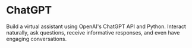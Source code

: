 # ChatGPT
Build a virtual assistant using OpenAI's ChatGPT API and Python. Interact naturally, ask questions, receive informative responses, and even have engaging conversations.
